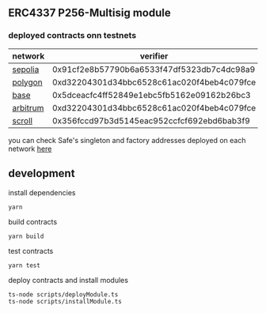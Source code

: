 ## ERC4337 P256-Multisig module

### deployed contracts onn testnets

| network                                   | verifier                                   | module                                     |
| ----------------------------------------- | ------------------------------------------ | ------------------------------------------ |
| [sepolia](https://sepolia.etherscan.io/)  | 0x91cf2e8b57790b6a6533f47df5323db7c4dc98a9 | 0x082964A9C93d8261e7a34cEfAA11d0FdA0fedC15 |
| [polygon](https://amoy.polygonscan.com/)  | 0xd32204301d34bbc6528c61ac020f4beb4c079fce | 0x5dceacfc4ff52849e1ebc5fb5162e09162b26bc3 |
| [base](https://sepolia.basescan.org/)     | 0x5dceacfc4ff52849e1ebc5fb5162e09162b26bc3 | 0xb60d7f7ec0a92da8deb34e8255c31ace45faedf4 |
| [arbitrum](https://sepolia.arbiscan.io/)  | 0xd32204301d34bbc6528c61ac020f4beb4c079fce | 0x5dceacfc4ff52849e1ebc5fb5162e09162b26bc3 |
| [scroll](https://sepolia.scrollscan.dev/) | 0x356fccd97b3d5145eac952ccfcf692ebd6bab3f9 | 0xdd778234147cd03c20e9ad4d236a57674bd8ece8 |

you can check Safe's singleton and factory addresses deployed on each network [here](https://github.com/safe-global/safe-deployments)

## development

install dependencies

```shell
yarn
```

build contracts

```shell
yarn build
```

test contracts

```shell
yarn test
```

deploy contracts and install modules

```shell
ts-node scripts/deployModule.ts
ts-node scripts/installModule.ts
```
